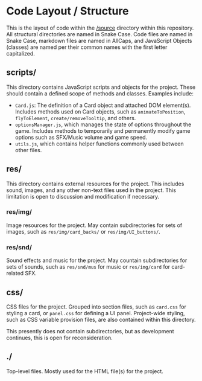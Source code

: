 # Code Layout / Structure
This is the layout of code within the [/source](/source) directory within this repository. All structural directories are named in Snake Case. Code files are named in Snake Case, markdown files are named in AllCaps, and JavaScript Objects (classes) are named per their common names with the first letter capitalized.

## scripts/
This directory contains JavaScript scripts and objects for the project. These should contain a defined scope of methods and classes. Examples include:
- `Card.js`:  The definition of a Card object and attached DOM element(s). Includes methods used on Card objects, such as `animateToPosition`, `flyToElement`, `create/removeTooltip`, and others.
- `optionsManager.js`, which manages the state of options throughout the game. Includes methods to temporarily and permanently modify game options such as SFX/Music volume and game speed.
- `utils.js`, which contains helper functions commonly used between other files.

## res/
This directory contains external resources for the project. This includes sound, images, and any other non-text files used in the project. This limitation is open to discussion and modification if necessary.

### res/img/
Image resources for the project. May contain subdirectories for sets of images, such as `res/img/card_backs/` or `res/img/UI_buttons/`.

### res/snd/
Sound effects and music for the project. May countain subdirectories for sets of sounds, such as `res/snd/mus` for music or `res/img/card` for card-related SFX.

## css/
CSS files for the project. Grouped into section files, such as `card.css` for styling a card, or `panel.css` for defining a UI panel. Project-wide styling, such as CSS variable provision files, are also contained within this directory.

This presently does not contain subdirectories, but as development continues, this is open for reconsideration.

## ./
Top-level files. Mostly used for the HTML file(s) for the project.
